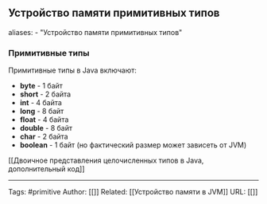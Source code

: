 ## Устройство памяти примитивных типов

aliases: 
	- "Устройство памяти примитивных типов"

### Примитивные типы
Примитивные типы в Java включают:
- **byte** - 1 байт
- **short** - 2 байта
- **int** - 4 байта
- **long** - 8 байт
- **float** - 4 байта
- **double** - 8 байт
- **char** - 2 байта
- **boolean** - 1 байт (но фактический размер может зависеть от JVM)


[[Двоичное представления целочисленных типов в Java, дополнительный код]]

---
Tags: #primitive
Author: [[]]
Related: [[Устройство памяти в JVM]]
URL: [[]]

